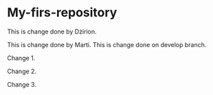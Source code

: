# My-firs-repository

This is change done by Dżirion.

This is change done by Marti.
This is change done on develop branch.


Change 1.

Change 2. 

Change 3.